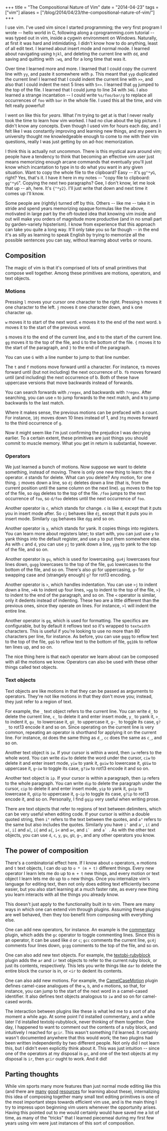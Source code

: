 +++
title = "The Compositional Nature of Vim"
date = "2014-04-23"
tags = ["vim"]
aliases = ["/blog/2014/04/23/the-compositional-nature-of-vim/"]
+++

I use vim. I've used vim since I started programming; the very first program I
wrote -- hello world in C, following along a cprogramming.com tutorial -- was
typed out in vim, inside a cygwin environment on Windows. Naturally, at first
it was hard and intimidating. I didn't know how to do anything, least of all
edit text. I learned about insert mode and normal mode. I learned about
navigating using `hjkl`, and deleting the current line with `dd`, and saving
and quitting with `:wq`, and for a long time that was it.

<!-- more -->

Over time I learned more and more. I learned that I could copy the current line
with `yy`, and paste it somewhere with `p`. This meant that `yyp` duplicated
the current line! I learned that I could indent the current line with `>>`, and
also that I could indent the next 5 lines with `5>>`. I learned that `gg`
jumped to the top of the file. I learned that I could jump to line 34 with
`34G`. I also learned a strange incantation -- I could write `%s/foo/bar/g` to
replace all occurrences of `foo` with `bar` in the whole file. I used this all
the time, and vim felt really powerful!

I went on like this for *years*. What I'm trying to get at is that I never
really took the time to learn how vim worked. I had no clue about the big
picture. I didn't know any concepts. Even though I used vim for hours each day,
and I felt like I was constantly improving and learning new things, and my
peers in university thought me knowledgeable enough to come to me with their
vim questions, really I was just getting by on ad-hoc memorization.

I think this is actually not uncommon. There is this mystical aura around vim;
people have a tendency to think that becoming an effective vim user just means
memorizing enough arcane commands that eventually you'll just know which
incantation to type in to do what you want in any given situation. Want to copy
the whole file to the clipboard?  Easy -- it's `gg"*yG`, right? Yes, that's it.
I have it here in my notes -- "copy file to clipboard: `gg"*yG`". Copying the
next two paragraphs? Gee, I don't know, let me look that up -- ah, here. It's
`{"*y2}`. I'll just write that down and next time it comes up I'll know.

Some people are (rightly) turned off by this. Others -- like me -- take it in
stride and spend years memorizing opaque formulas like the above, motivated in
large part by the oft-touted idea that knowing vim inside and out will make you
orders of magnitude more productive (and in no small part by garden-variety
hipsterism). I know from experience that this approach can take you quite a long
way. It'll only take you so far though -- in the end it's as silly as learning
to speak English by trying to memorize all the possible sentences you can say,
without learning about verbs or nouns.

## Composition

The magic of vim is that it's comprised of lots of small primitives that
compose well together. Among these primitives are motions, operators, and text
objects.

### Motions

Pressing `l` moves your cursor one character to the right. Pressing `h` moves
it one character to the left. `j` moves it one character down, and `k` one
character up.

`w` moves it to start of the next word. `e` moves it to the end of the next
word. `b` moves it to the start of the previous word.

`$` moves it to the end of the current line, and `0` to the start of the
current line. `gg` moves it to the top of the file, and `G` to the bottom of
the file.  `{` moves it to the start of the paragraph, and `}` to the end of
the paragraph.

You can use `G` with a line number to jump to that line number.

The `t` and `f` motions move forward until a character. For instance, `tb`
moves forward until (but not including) the next occurrence of b. `fb` moves
forward until (and including) the next occurrence of b. Both of these have
uppercase versions that move backwards instead of forwards.

You can search forwards with `/regex`, and backwards with `?regex`. After
searching, you can use `n` to jump forwards to the next match, and `N` to jump
backwards to the last match.

Where it makes sense, the previous motions can be prefaced with a count. For
instance, `10j` moves down 10 lines instead of 1, and `3tg` moves forward
to the third occurrence of `g`.

Now it might seem like I'm just confirming the prejudice I was decrying
earlier. To a certain extent, these primitives are just things you should
commit to muscle memory. What you get in return is substantial, however.

### Operators

We just learned a bunch of motions. Now suppose we want to delete something,
instead of moving. There is only one new thing to learn: the `d` operator. `d`
stands for delete. What can you delete? Any motion, for one thing. `j` moves
down a line, so `dj` deletes down a line (that is, from the current position
until the same column on the next line). `gg` moves to the top of the file, so
`dgg` deletes to the top of the file. `/foo` jumps to the next occurrence of
`foo`, so `d/foo` deletes until the next occurrence of `foo`.

Another operator is `c`, which stands for change. `c` is like `d`, except that
it puts you in insert mode after. So `cj` behaves like `dj`, except that it
puts you in insert mode. Similarly `cgg` behaves like `dgg` and so on.

Another operator is `y`, which stands for yank. It copies things into
registers.  You can learn more about registers later; to start with, you can
just use `y` to yank things into the default register, and use `p` to put them
somewhere else. As with `c` and `d`, you can use `yj` to yank down a line,
`ygg` to yank to the top of the file, and so on.

Another operator is `gu`, which is used for lowercasing. `gu4j` lowercases four
lines down, `gugg` lowercases to the top of the file, `guG` lowercases to the
bottom of the file, and so on. There's also `gU` for uppercasing, `g~` for
swapping case and (strangely enough) `g?` for rot13 encoding.

Another operator is `>`, which handles indentation. You can use `>j` to indent
down a line, `>4k` to indent up four lines, `>gg` to indent to the top of the
file, `>}` to indent to the end of the paragraph, and so on. The `<` operator
is similar, only it dedents instead of indenting. These two are a little
different than the previous ones, since they operate on lines. For instance,
`>l` will indent the entire line.

Another operator is `gq`, which is used for formatting. The specifics are
configurable, but by default it reflows text so it's wrapped to `textwidth`
characters. This is useful if you're looking to use no more than 80 characters
per line, for instance. As before, you can use `gqgg` to reflow text to the top
of the file, `gqG` to reflow text to the bottom of file, `gq10k` to reflow ten
lines up, and so on.

The nice thing here is that each operator we learn about can be composed with
all the motions we know. Operators can also be used with these other things
called text objects.

### Text objects

Text objects are like motions in that they can be passed as arguments to
operators. They're not like motions in that they don't move you; instead, they
just refer to a region of text.

For example, the `_` text object refers to the current line. You can write `d_`
to delete the current line, `c_` to delete it and enter insert mode, `y_` to
yank it, `>_` to indent it, `gu_` to lowercase it, `gU_` to uppercase it, `g~_`
to toggle its case, `g?_` to rot13 encode it and so on. Since operating on the
current line is very common, repeating an operator is shorthand for applying it
on the current line.  For instance, `dd` does the same thing as `d_`, `cc` does
the same as `c_`, and so on.

Another text object is `iw`. If your cursor is within a word, then `iw` refers
to the whole word. You can write `diw` to delete the word under the cursor,
`ciw` to delete it and enter insert mode, `yiw` to yank it, `guiw` to lowercase
it, `gUiw` to uppercase it, `g~iw` to toggle its case, `g?iw` to rot13 encode
it and so on.

Another text object is `ip`. If your cursor is within a paragraph, then `ip`
refers to the whole paragraph. You can write `dip` to delete the paragraph
under the cursor, `cip` to delete it and enter insert mode, `yip` to yank it,
`guip` to lowercase it, `gUip` to uppercase it, `g~ip` to toggle its case,
`g?ip` to rot13 encode it, and so on. Personally, I find `gqip` very useful
when writing prose.

There are text objects that refer to regions of text between delimiters, which
can be very useful when editing code.  If your cursor is within a double quoted
string, then `i"` refers to the text between the quotes, and `a"` refers to the
same but also includes the quotes.  Similarly you have `i'` and `a'`, `i(` and
`a(`, `i[` and `a[`, `i{` and `a{`, `i<` and `a<`, and ``i` `` and ``a` ``. As
with the other text objects, you can use `d`, `c`, `y`, `gu`, `gU`, `g~`, and
any other operators you know.

## The power of composition

There's a combinatorial effect here. If I know about `o` operators, `m` motions
and `t` text objects, I can do up to `o * (m + t)` different things. Every new
operator I learn lets me do up to `m + t` new things, and every motion or text
object I learn lets me do up to `o` new things. Once you internalize vim's
language for editing text, then not only does editing text efficiently become
easier, but you also start learning at a much faster rate, as every new thing
you learn interacts with all the things you already know.

This doesn't just apply to the functionality built in to vim. There are many
ways in which one can extend vim through plugins. Assuming these plugins are
well behaved, then they too benefit from composing with everything else.

One can add new operators, for instance. An example is the
[commentary][commentary] plugin, which adds the `gc` operator to toggle
commenting lines. Since this is an operator, it can be used like `d` or
`c`; `gcc` comments the current line, `gc4j` comments four lines down, `gcgg`
comments to the top of the file, and so on.

One can also add new text objects. For example, the [textobj-rubyblock][]
plugin adds the `ar` and `ir` text objects to refer to the current ruby block,
or just its contents, respectively. This lets you write things like `dar` to
delete the entire block the cursor is in, or `<ir` to dedent its contents.

One can also add new motions. For example, the
[CamelCaseMotion][camelcasemotion] plugin defines camel-case analogues of the
`w`, `b`, and `e` motions, so that, for instance, you can jump to the start of
the next word in a camel-cased identifier. It also defines text objects
analogous to `iw` and so on for camel-cased words.

The interaction between plugins like these is what led me to a sort of aha
moment a while ago. At some point I'd installed commentary, and a while later
I'd installed textobj-rubyblock, never thinking of them together. One day, I
happened to want to comment out the contents of a ruby block, and intuitively I
reached for `gcir`. This wasn't something I'd learned. It certainly wasn't
documented anywhere that this would work; the two plugins had been written
independently by two different people. Not only did I not learn this, but I
didn't even explicitly think about it. This was just intuition -- since one of
the operators at my disposal is `gc`, and one of the text objects at my
disposal is `ir`, then `gcir` ought to work. And it did!

## Parting thoughts

While vim sports many more features than just normal mode editing like this
(and there are [many][vimcasts] [good][pvim] [resources][slj] for learning
about these), internalizing this idea of composing together many small text
editing primitives is one of the most important steps towards efficient vim
use, and is the main thing I try to impress upon beginning vim users whenever
the opportunity arises. Having this pointed out to me would certainly would
have saved me a lot of time, as many of the "tricks" that I learned piecemeal
during my first few years using vim were just instances of this sort of
composition.

[commentary]: https://github.com/tpope/vim-commentary
[camelcasemotion]: https://github.com/bkad/CamelCaseMotion
[textobj-rubyblock]: https://github.com/nelstrom/vim-textobj-rubyblock
[vimcasts]: http://vimcasts.org/
[pvim]: http://pragprog.com/book/dnvim/practical-vim
[slj]: http://learnvimscriptthehardway.stevelosh.com/
